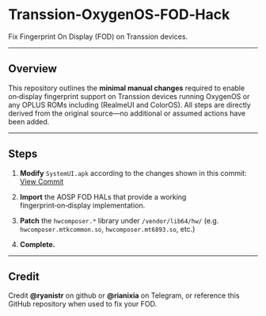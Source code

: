 # Transsion‑OxygenOS‑FOD‑Hack

Fix Fingerprint On Display (FOD) on Transsion devices.

---

## Overview

This repository outlines the **minimal manual changes** required to enable on‑display fingerprint support on Transsion devices running OxygenOS or any OPLUS ROMs including (RealmeUI and ColorOS). All steps are directly derived from the original source—no additional or assumed actions have been added.

---

## Steps

1. **Modify** `SystemUI.apk` according to the changes shown in this commit:
   [View Commit](https://github.com/ryanistr/Transsion-OxygenOS-FOD-Hack/commit/76ba670ac018f1aef14f71d7f9268dd1971fae69#diff-73922a1b928a9ae692c1d51cd3985caa907a1065ae0e7351179f78881bc2cca8)

2. **Import** the AOSP FOD HALs that provide a working fingerprint‑on‑display implementation.

3. **Patch** the `hwcomposer.*` library under `/vendor/lib64/hw/`
   (e.g. `hwcomposer.mtkcommon.so`, `hwcomposer.mt6893.so`, etc.)

4. **Complete.**

---

## Credit

Credit **@ryanistr** on github or **@rianixia** on Telegram, or reference this GitHub repository when used to fix your FOD.
